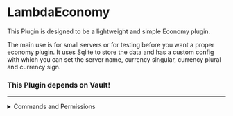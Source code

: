# LambdaEconomy
This Plugin is designed to be a lightweight and simple Economy plugin. 

The main use is for small servers or for testing before you want a proper economy plugin.
It uses Sqlite to store the data and has a custom config with which you can set the server name, currency singular, currency plural and currency sign.

### This Plugin depends on Vault!

---
<details> 

Commands:
There are 6 different sub commands of /eco every single one of them has its own permission and functionality

get:<br>
Gets the balance of a desired Player or yourself<br>
lambda.cmd.eco.get

set:<br>
Sets the balance of a desired Player or yourself<br>
lambda.cmd.eco.set

give:<br>
gives a desired Player or yourself a specific amount of money<br>
lambda.cmd.eco.give

take:<br>
removes a specific amount of money from a desired Player<br>
lambda.cmd.eco.take

balancetop:<br>
Shows a list of the top 10 Player<br>
lambda.cmd.eco.balancetop

pay:<br>
pays a desired Player or yourself a specific amount of money<br>
lambda.cmd.eco.pay


balance:<br>
Shows your balance<br>
lambda.cmd.eco.balance




 <summary>Commands and Permissions</summary>
</details>
